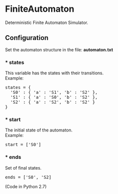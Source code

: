 # FiniteAutomaton
Deterministic Finite Automaton Simulator.

## Configuration
Set the automaton structure in the file: <b>automaton.txt</b>

### * states
This variable has the states with their transitions.<br>
Example:<br>
<pre>
states = {
  'S0' : { 'a' : 'S1', 'b' : 'S2' },
  'S1' : { 'a' : 'S0', 'b' : 'S2' },
  'S2' : { 'a' : 'S2', 'b' : 'S2' }
}
</pre>
### * start
The initial state of the automaton.<br>
Example:<br>
<pre>
start = ['S0']
</pre>
### * ends
Set of final states.<br>
<pre>
ends = ['S0', 'S2]
</pre>


(Code in Python 2.7)
